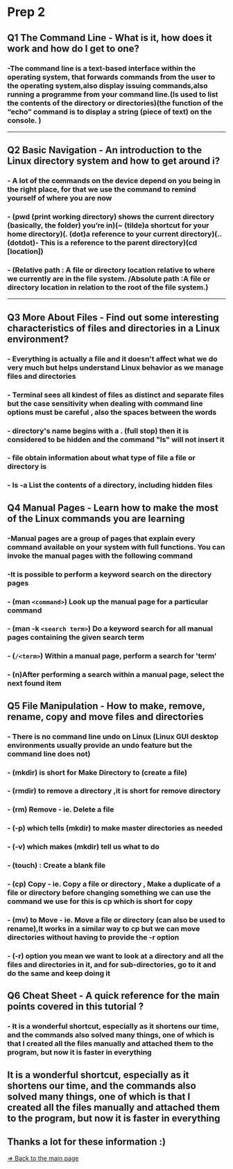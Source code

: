 # Prep 2

## Q1 The Command Line - What is it, how does it work and how do I get to one?

### -The command line is a text-based interface within the operating system, that forwards commands from the user to the operating system,also display issuing commands,also running a programme from your command line.(ls used to list the contents of the directory or directories)(the function of the “echo” command is to display a string (piece of text) on the console. )

----------------

## Q2 Basic Navigation - An introduction to the Linux directory system and how to get around i?

### - A lot of the commands on the device depend on you being in the right place, for that we use the command to remind yourself of where you are now

### - (pwd (print working directory) shows the current directory (basically, the folder) you’re in)(~ (tilde)a shortcut for your home directory)(. (dot)a reference to your current directory)(.. (dotdot)- This is a reference to the parent directory)(cd [location])

### - (Relative path : A file or directory location relative to where we currently are in the file system. /Absolute path :A file or directory location in relation to the root of the file system.)

----------------

## Q3 More About Files - Find out some interesting characteristics of files and directories in a Linux environment?

### - Everything is actually a file and it doesn't affect what we do very much but helps understand Linux behavior as we manage files and directories

### - Terminal sees all kindest of files as distinct and separate files but the case sensitivity when dealing with command line options must be careful , also the spaces between the words

### - directory's name begins with a . (full stop) then it is considered to be hidden and the command "ls" will not insert it

### - file obtain information about what type of file a file or directory is

### - ls -a List the contents of a directory, including hidden files

## Q4 Manual Pages - Learn how to make the most of the Linux commands you are learning

### -Manual pages are a group of pages that explain every command available on your system with full functions. You can invoke the manual pages with the following command

### -It is possible to perform a keyword search on the directory pages

### - (man `<command>`) Look up the manual page for a particular command

### - (man -k `<search term>`) Do a keyword search for all manual pages containing the given search term

### - (`/<term>`) Within a manual page, perform a search for 'term'

### - (n)After performing a search within a manual page, select the next found item

## Q5 File Manipulation - How to make, remove, rename, copy and move files and directories

### - There is no command line undo on Linux (Linux GUI desktop environments usually provide an undo feature but the command line does not)

### - (mkdir)  is short for Make Directory to (create a file)

### - (rmdir) to remove a directory ,it is short for remove directory

### - (rm) Remove - ie. Delete a file

### - (-p) which tells (mkdir) to make master directories as needed

### - (-v) which makes (mkdir) tell us what to do

### - (touch) : Create a blank file

### - (cp) Copy - ie. Copy a file or directory , Make a duplicate of a file or directory before changing something we can use the command we use for this is cp which is short for copy

### - (mv) to Move - ie. Move a file or directory (can also be used to rename),It works in a similar way to cp but we can move directories without having to provide the -r option

### - (-r) option you mean we want to look at a directory and all the files and directories in it, and for sub-directories, go to it and do the same and keep doing it

## Q6 Cheat Sheet - A quick reference for the main points covered in this tutorial ?

### - It is a wonderful shortcut, especially as it shortens our time, and the commands also solved many things, one of which is that I created all the files manually and attached them to the program, but now it is faster in everything

## It is a wonderful shortcut, especially as it shortens our time, and the commands also solved many things, one of which is that I created all the files manually and attached them to the program, but now it is faster in everything

## Thanks a lot for these information :)

[=> Back to the main page](./Terminal%20Command.md)
